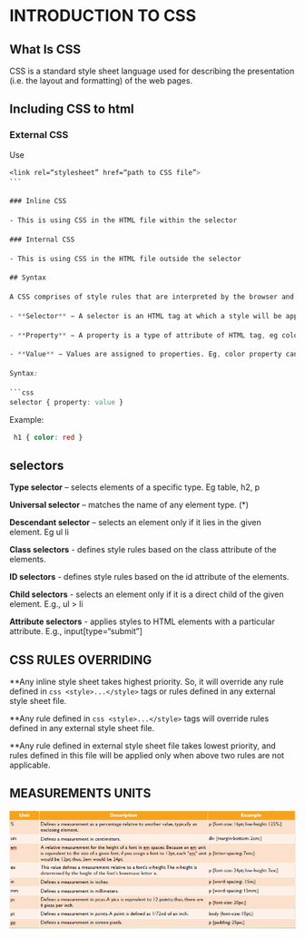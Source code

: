 # INTRODUCTION TO CSS

## What Is CSS

CSS is a standard style sheet language used for describing the presentation (i.e. the layout and formatting) of the web pages.

## Including CSS to html

### External CSS​

Use

```css
<link rel=“stylesheet” href=“path to CSS file”>
```​

### Inline CSS​

- This is using CSS in the HTML file within the selector​

### Internal CSS​

- This is using CSS in the HTML file outside the selector​

## Syntax

A CSS comprises of style rules that are interpreted by the browser and then applied to the corresponding elements in your document. A style rule is made of three parts −​

- **Selector** − A selector is an HTML tag at which a style will be applied ,eg <h1>.​

- **Property** − A property is a type of attribute of HTML tag, eg color​

- **Value** − Values are assigned to properties. Eg, color property can have value either red.​

Syntax:

```css
selector { property: value }​
```

Example:

```css
 h1 { color: red }​
```

## selectors

**Type selector** – selects elements of a specific type. Eg table, h2,  p​

**Universal selector** – matches the name of any element type.  (*)​

**Descendant selector** – selects an element only if it lies in the given element. Eg ul li​

**Class selectors** - defines style rules based on the class attribute of the elements. ​

**ID selectors** - defines style rules based on the id attribute of the elements.​

**Child selectors** - selects an element only if it is a direct child of the given element. E.g., ul > li​

**Attribute selectors** -  applies styles to HTML elements with a particular attribute. E.g., input[type=“submit”]

## CSS RULES OVERRIDING​

**Any inline style sheet takes highest priority. So, it will override any rule defined in ```css <style>...</style>``` tags or rules defined in any external style sheet file.​

**Any rule defined in ```css <style>...</style>``` tags will override rules defined in any external style sheet file.​

**Any rule defined in external style sheet file takes lowest priority, and rules defined in this file will be applied only when above two rules are not applicable.

## MEASUREMENTS UNITS​

​![css measurements](/images/measurements.png)
